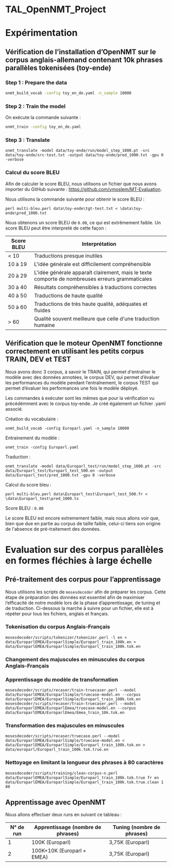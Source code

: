 # TAL_OpenNMT_Project

# Expérimentation

## Vérification de l’installation d’OpenNMT sur le corpus anglais-allemand contenant 10k phrases parallèles tokenisées (toy-ende)

### Step 1 : Prepare the data

```bash
onmt_build_vocab -config toy_en_de.yaml -n_sample 10000
```

### Step 2 : Train the model

On exécute la commande suivante : 

```bash
onmt_train -config toy_en_de.yaml
```

### Step 3 : Translate

```
onmt_translate -model data/toy-ende/run/model_step_1000.pt -src data/toy-ende/src-test.txt -output data/toy-ende/pred_1000.txt -gpu 0 -verbose
```

### Calcul du score BLEU

Afin de calculer le score BLEU, nous utilisons un fichier que nous avons importer du GitHub suivante : https://github.com/ymoslem/MT-Evaluation.

Nous utilisons la commande suivante pour obtenir le score BLEU :

```
perl multi-bleu.perl data\toy-ende\tgt-test.txt < \data\toy-ende\pred_1000.txt
```

Nous obtenons un score BLEU de `0.00`, ce qui est extrêmement faible. Un score BLEU peut être interpreté de cette façon :

| Score BLEU | Interprétation |
| --- | --- |
| < 10 | Traductions presque inutiles |
| 10 à 19 | L'idée générale est difficilement compréhensible |
| 20 à 29 | L'idée générale apparaît clairement, mais le texte comporte de nombreuses erreurs grammaticales |
| 30 à 40 | Résultats compréhensibles à traductions correctes |
| 40 à 50 | Traductions de haute qualité |
| 50 à 60 | Traductions de très haute qualité, adéquates et fluides |
| > 60 | Qualité souvent meilleure que celle d'une traduction humaine |

## Vérification que le moteur OpenNMT fonctionne correctement en utilisant les petits corpus TRAIN, DEV et TEST

Nous avons donc 3 corpus, à savoir le TRAIN, qui permet d'entraîner le modèle avec des données annotées, le corpus DEV, qui permet d’évaluer les performances du modèle pendant l’entraînement, le corpus TEST qui permet d’évaluer les performances une fois le modèle déployé.

Les commandes à exécuter sont les mêmes que pour la vérification vu précédèmment avec le corpus toy-ende. Je créé également un fichier .yaml associé.

Création du vocabulaire :

```
onmt_build_vocab -config Europarl.yaml -n_sample 10000
```

Entrainement du modèle :

```
onmt_train -config Europarl.yaml
```

Traduction :

```
onmt_translate -model data/Europarl_test/run/model_step_1000.pt -src data/Europarl_test/Europarl_test_500.en -output data/Europarl_test/pred_1000.txt -gpu 0 -verbose
```

Calcul du score bleu :

```
perl multi-bleu.perl data\Europarl_test\Europarl_test_500.fr < \data\Europarl_test\pred_1000.tx
```

Score BLEU : `0.00`

Le score BLEU est encore extremement faible, mais nous allons voir que, bien que due en partie au corpus de taille faible, celui-ci tiens son origine de l'absence de pré-traitement des données.

# Evaluation sur des corpus parallèles en formes fléchies à large échelle

## Pré-traitement des corpus pour l’apprentissage

Nous utilisons les scripts de `mosesdecoder` afin de préparer les corpus. Cette étape de préparation des données est essentiel afin de maximiser l’efficacité de notre modèle lors de la phase d’apprentissage, de tuning et de traduction.
Ci-dessous la marche à suivre pour un fichier, elle est à répéter pour tous les fichiers, anglais et français.

### Tokenisation du corpus Anglais-Français

```
mosesdecoder/scripts/tokenizer/tokenizer.perl -l en < data/EuroparlEMEA/EuroparlSimple/Europarl_train_100k.en > data/EuroparlEMEA/EuroparlSimple/Europarl_train_100k.tok.en
```

### Changement des majuscules en minuscules du corpus Anglais-Français

### Apprentissage du modèle de transformation

```
mosesdecoder/scripts/recaser/train-truecaser.perl --model data/EuroparlEMEA/EuroparlSimple/truecase-model.en --corpus data/EuroparlEMEA/EuroparlSimple/Europarl_train_100k.tok.en
mosesdecoder/scripts/recaser/train-truecaser.perl --model data/EuroparlEMEA/EuroparlEmea/truecase-model.en --corpus data/EuroparlEMEA/EuroparlEmea/Emea_train_10k.tok.en
```

### Transformation des majuscules en minuscules

```
mosesdecoder/scripts/recaser/truecase.perl --model data/EuroparlEMEA/EuroparlSimple/truecase-model.en < data/EuroparlEMEA/EuroparlSimple/Europarl_train_100k.tok.en > data/europarl/Europarl_train_100k.tok.true.en
```

### Nettoyage en limitant la longueur des phrases à 80 caractères

```
mosesdecoder/scripts/training/clean-corpus-n.perl data/EuroparlEMEA/EuroparlSimple/Europarl_train_100k.tok.true fr en data/EuroparlEMEA/EuroparlSimple/Europarl_train_100k.tok.true.clean 1 80
```

## Apprentissage avec OpenNMT

Nous allons effectuer deux runs en suivant ce tableau :

| N° de run | Apprentissage (nombre de phrases) | Tuning (nombre de phrases) |
| --- | --- | --- |
| 1 | 100K (Europarl) | 3,75K (Europarl) |
| 2 | 100K+10K (Europarl + EMEA) | 3,75K (Europarl) |
